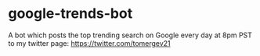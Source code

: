 # google-trends-bot
A bot which posts the top trending search on Google every day at 8pm PST to my twitter page: https://twitter.com/tomergev21
